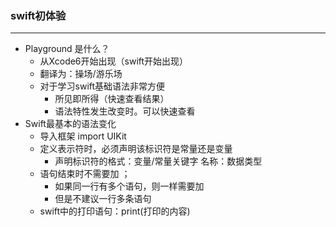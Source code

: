 ### swift初体验

***

- Playground 是什么？
  - 从Xcode6开始出现（swift开始出现）
  - 翻译为：操场/游乐场
  - 对于学习swift基础语法非常方便
    - 所见即所得（快速查看结果）
    - 语法特性发生改变时。可以快速查看
- Swift最基本的语法变化
  - 导入框架 import UIKit
  - 定义表示符时，必须声明该标识符是常量还是变量
    - 声明标识符的格式：变量/常量关键字 名称：数据类型
  - 语句结束时不需要加 ；
    - 如果同一行有多个语句，则一样需要加
    - 但是不建议一行多条语句
  - swift中的打印语句：print(打印的内容)